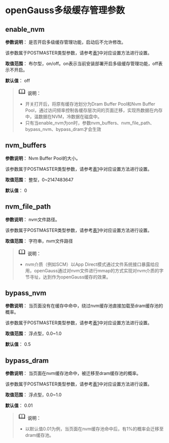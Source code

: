 # openGauss多级缓存管理参数

## enable\_nvm

**参数说明**： 是否开启多级缓存管理功能，启动后不允许修改。

该参数属于POSTMASTER类型参数，请参考[表1](../DatabaseAdministrationGuide/重设参数.md#zh-cn_topic_0283137176_zh-cn_topic_0237121562_zh-cn_topic_0059777490_t91a6f212010f4503b24d7943aed6d846)中对应设置方法进行设置。

**取值范围**： 布尔型，on/off。on表示当前安装部署开启多级缓存管理功能，off表示不开启。

**默认值**： off

>![](public_sys-resources/icon-note.png) **说明：** 
>-   开关打开后，将原有缓存池划分为Dram Buffer Pool和Nvm Buffer Pool，通过访问频率控制各缓存层次间的页面迁移，实现热数据在内存中，温数据在NVM，冷数据在磁盘中。
>-   只有当enable_nvm为on时，参数nvm_buffers、nvm_file_path、bypass_nvm、bypass_dram才会生效

## nvm\_buffers

**参数说明**： Nvm Buffer Pool的大小。

该参数属于POSTMASTER类型参数，请参考[表1](../DatabaseAdministrationGuide/重设参数.md#zh-cn_topic_0283137176_zh-cn_topic_0237121562_zh-cn_topic_0059777490_t91a6f212010f4503b24d7943aed6d846)中对应设置方法进行设置。

**取值范围**： 整型，0\~2147483647

**默认值**： 0

## nvm\_file\_path

**参数说明**： nvm文件路径。

该参数属于POSTMASTER类型参数，请参考[表1](../DatabaseAdministrationGuide/重设参数.md#zh-cn_topic_0283137176_zh-cn_topic_0237121562_zh-cn_topic_0059777490_t91a6f212010f4503b24d7943aed6d846)中对应设置方法进行设置。

**取值范围**： 字符串，nvm文件路径

>![](public_sys-resources/icon-note.png) **说明：** 
>-   nvm介质（例如SCM）以App Direct模式通过文件系统接口暴露给应用，openGauss通过对nvm文件进行mmap的方式实现对nvm介质的字节寻址，达到作为openGauss缓存的效果。

## bypass\_nvm

**参数说明**： 当页面没有在缓存中命中，绕过nvm缓存池直接加载至dram缓存池的概率。

该参数属于POSTMASTER类型参数，请参考[表1](../DatabaseAdministrationGuide/重设参数.md#zh-cn_topic_0283137176_zh-cn_topic_0237121562_zh-cn_topic_0059777490_t91a6f212010f4503b24d7943aed6d846)中对应设置方法进行设置。

**取值范围**： 浮点型，0.0~1.0

**默认值**： 0.5

## bypass\_dram

**参数说明**： 当页面在nvm缓存池命中，被迁移至dram缓存池的概率。

该参数属于POSTMASTER类型参数，请参考[表1](../DatabaseAdministrationGuide/重设参数.md#zh-cn_topic_0283137176_zh-cn_topic_0237121562_zh-cn_topic_0059777490_t91a6f212010f4503b24d7943aed6d846)中对应设置方法进行设置。

**取值范围**： 浮点型，0.0~1.0

**默认值**： 0.01

>![](public_sys-resources/icon-note.png) **说明：** 
>-   以默认值0.01为例，当页面在nvm缓存池命中后，有1%的概率会迁移至dram缓存池。